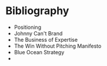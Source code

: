 # Bibliography

- Positioning
- Johnny Can't Brand
- The Business of Expertise
- The Win Without Pitching Manifesto
- Blue Ocean Strategy
- 